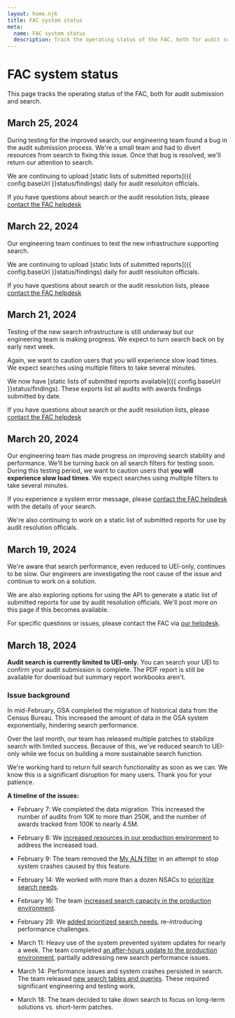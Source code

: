 ```yaml
---
layout: home.njk
title: FAC system status
meta:
  name: FAC system status
  description: Track the operating status of the FAC, both for audit submission and search.
---
```

# FAC system status

This page tracks the operating status of the FAC, both for audit submission and search.

## March 25, 2024

During testing for the improved search, our engineering team found a bug in the audit submission process. We're a small team and had to divert resources from search to fixing this issue. Once that bug is resolved, we'll return our attention to search.

We are continuing to upload [static lists of submitted reports]({{ config.baseUrl }}status/findings) daily for audit resoluiton officials.

If you have questions about search or the audit resolution lists, please [contact the FAC helpdesk](https://support.fac.gov/hc/en-us/requests/new)

## March 22, 2024

Our engineering team continues to test the new infrastructure supporting search. 

We are continuing to upload [static lists of submitted reports]({{ config.baseUrl }}status/findings) daily for audit resoluiton officials.

If you have questions about search or the audit resolution lists, please [contact the FAC helpdesk](https://support.fac.gov/hc/en-us/requests/new)

## March 21, 2024

Testing of the new search infrastructure is still underway but our engineering team is making progress. We expect to turn search back on by early next week.

Again, we want to caution users that you will experience slow load times. We expect searches using multiple filters to take several minutes.

We now have [static lists of submitted reports available]({{ config.baseUrl }}status/findings). These exports list all audits with awards findings submitted by date.

If you have questions about search or the audit resolution lists, please [contact the FAC helpdesk](https://support.fac.gov/hc/en-us/requests/new)

## March 20, 2024

Our engineering team has made progress on improving search stability and performance. We'll be turning back on all search filters for testing soon. During this testing period, we want to caution users that **you will experience slow load times**. We expect searches using multiple filters to take several minutes. 

If you experience a system error message, please [contact the FAC helpdesk](https://support.fac.gov/hc/en-us/requests/new) with the details of your search.

We're also continuing to work on a static list of submitted reports for use by audit resolution officials.

## March 19, 2024

We're aware that search performance, even reduced to UEI-only, continues to be slow. Our engineers are investigating the root cause of the issue and continue to work on a solution. 

We are also exploring options for using the API to generate a static list of submitted reports for use by audit resolution officials. We'll post more on this page if this becomes available.

For specific questions or issues, please contact the FAC via [our helpdesk](https://support.fac.gov/hc/en-us/requests/new).

## March 18, 2024

**Audit search is currently limited to UEI-only.** You can search your UEI to confirm your audit submission is complete. The PDF report is still be available for download but summary report workbooks aren't.

### Issue background

In mid-February, GSA completed the migration of historical data from the Census Bureau. This increased the amount of data in the GSA system exponentially, hindering search performance. 

Over the last month, our team has released multiple patches to stabilize search with limited success. Because of this, we've reduced search to UEI-only while we focus on building a more sustainable search function.

We're working hard to return full search functionality as soon as we can. We know this is a significant disruption for many users. Thank you for your patience.

**A timeline of the issues:**

- February 7: We completed the data migration. This increased the number of audits from 10K to more than 250K, and the number of awards tracked from 100K to nearly 4.5M.

- February 8: We [increased resources in our production environment](https://github.com/GSA-TTS/FAC/pull/3376) to address the increased load.

- February 9: The team removed the [My ALN filter](https://github.com/GSA-TTS/FAC/pull/3378) in an attempt to stop system crashes caused by this feature.

- February 14: We worked with more than a dozen NSACs to [prioritize search needs](https://github.com/GSA-TTS/FAC/issues/3388).

- February 16: The team [increased search capacity in the production environment](https://github.com/GSA-TTS/FAC/pull/3424).

- February 28: We [added prioritized search needs](https://github.com/GSA-TTS/FAC/pull/3440), re-introducing performance challenges.

- March 11:  Heavy use of the system prevented system updates for nearly a week. The team completed [an after-hours update to the production environment](https://github.com/GSA-TTS/FAC/pull/3496), partially addressing new search performance issues.

- March 14: Performance issues and system crashes persisted in search. The team released [new search tables and queries](https://github.com/GSA-TTS/FAC/pull/3511). These required significant engineering and testing work.

- March 18: The team decided to take down search to focus on long-term solutions vs. short-term patches.